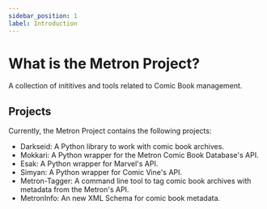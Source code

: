 ```yaml
---
sidebar_position: 1
label: Introduction
---
```


# What is the Metron Project?

A collection of inititives and tools related to Comic Book management.

## Projects

Currently, the Metron Project contains the following projects:

- Darkseid: A Python library to work with comic book archives.
- Mokkari: A Python wrapper for the Metron Comic Book Database's API.
- Esak: A Python wrapper for Marvel's API.
- Simyan: A Python wrapper for Comic Vine's API.
- Metron-Tagger: A command line tool to tag comic book archives with metadata from the Metron's API.
- MetronInfo: An new XML Schema for comic book metadata.